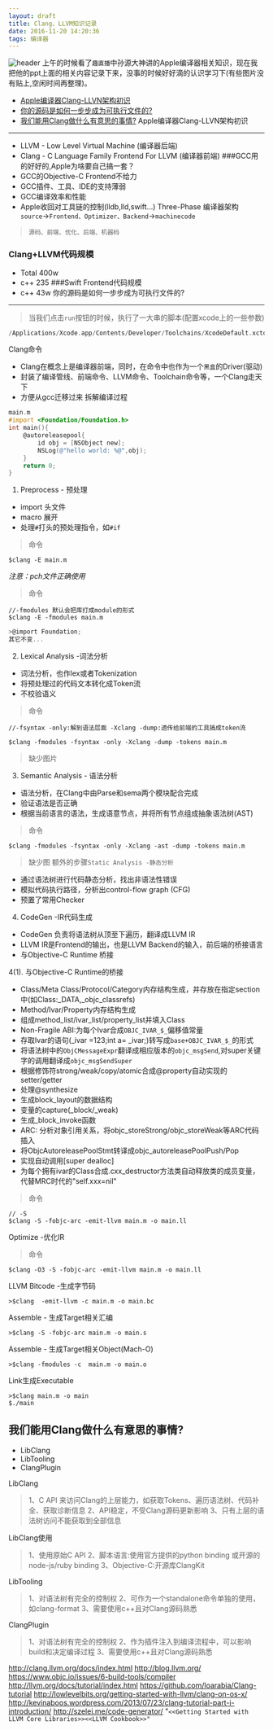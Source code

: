```yaml
---
layout: draft
title: Clang、LLVM知识记录
date: 2016-11-20 14:20:36
tags: 编译器
---
```

![header](Clang、LLVM知识记录/Clang、LLVM知识记录.png)
上午的时候看了`趣直播`中孙源大神讲的Apple编译器相关知识，现在我把他的ppt上面的相关内容记录下来，没事的时候好好滴的认识学习下(有些图片没有贴上,空闲时间再整理)。
<!--more-->
* [Apple编译器Clang-LLVN架构初识](#Apple编译器Clang-LLVN架构初识)
* [你的源码是如何一步步成为可执行文件的?](#你的源码是如何一步步成为可执行文件的?)
* [我们能用Clang做什么有意思的事情?](#我们能用Clang做什么有意思的事情?)
Apple编译器Clang-LLVN架构初识
------
* LLVM - Low Level Virtual Machine (编译器后端)
* Clang - C Language Family Frontend For LLVM (编译器前端)
###GCC用的好好的,Apple为啥要自己搞一套？
* GCC的Objective-C Frontend不给力
* GCC插件、工具、IDE的支持薄弱
* GCC编译效率和性能
* Apple收回对工具链的控制(lldb,lld,swift...)
Three-Phase 编译器架构
`source`->`Frontend、Optimizer、Backend`->`machinecode`
>`源码、前端、优化、后端、机器码`

### Clang+LLVM代码规模
* Total 400w
* c++ 235
###Swift Frontend代码规模
* c++ 43w
你的源码是如何一步步成为可执行文件的?
------
>当我们点击`run`按钮的时候，执行了一大串的脚本(配置xcode上的一些参数)
``` Objective-C
/Applications/Xcode.app/Contents/Developer/Toolchains/XcodeDefault.xctolchain/usr/bin/clang -x objective-c -fobjc-arc ...... main.m -o main.o
```
Clang命令
* Clang在概念上是编译器前端，同时，在命令中也作为一个`黑盒`的Driver(驱动)
* 封装了编译管线、前端命令、LLVM命令、Toolchain命令等，一个Clang走天下
* 方便从gcc迁移过来
拆解编译过程
```Objective-C
main.m
#import <Foundation/Foundation.h>
int main(){
    @autoreleasepool{
        id obj = [NSObject new];
        NSLog(@"hello world: %@",obj);
    }
    return 0;
}
```
1. Preprocess - 预处理

* import 头文件
* macro 展开
* 处理`#`打头的预处理指令，如`#if`

>命令
```
$clang -E main.m
```

*注意：pch文件正确使用*
>命令
```
//-fmodules 默认会把库打成module的形式
$clang -E -fmodules main.m
```
```Objective-C
>@import Foundation;
其它不变...
```
2. Lexical Analysis -词法分析
* 词法分析，也作lex或者Tokenization
* 将预处理过的代码文本转化成Token流
* 不校验语义

>命令
```
//-fsyntax -only:解到语法层面 -Xclang -dump:透传给前端的工具搞成token流

$clang -fmodules -fsyntax -only -Xclang -dump -tokens main.m
```
>缺少图片
3. Semantic Analysis - 语法分析
* 语法分析，在Clang中由Parse和sema两个模块配合完成
* 验证语法是否正确
* 根据当前语言的语法，生成语意节点，并将所有节点组成抽象语法树(AST)

>命令
```
$clang -fmodules -fsyntax -only -Xclang -ast -dump -tokens main.m
```
>缺少图
额外的步骤`Static Analysis -静态分析`
* 通过语法树进行代码静态分析，找出非语法性错误
* 模拟代码执行路径，分析出control-flow graph (CFG)
* 预置了常用Checker
4. CodeGen -IR代码生成
* CodeGen 负责将语法树从顶至下遍历，翻译成LLVM IR
* LLVM IR是Frontend的输出，也是LLVM Backend的输入，前后端的桥接语言
* 与Objective-C Runtime 桥接

4(1). 与Objective-C Runtime的桥接
* Class/Meta Class/Protocol/Category内存结构生成，并存放在指定section中(如Class:_DATA,_objc_classrefs)
* Method/Ivar/Property内存结构生成
* 组成method_list/ivar_list/property_list并填入Class
* Non-Fragile ABI:为每个Ivar合成`OBJC_IVAR_$_`偏移值常量
* 存取Ivar的语句(_ivar =123;int a= _ivar;)转写成`base+OBJC_IVAR_$_`的形式
* 将语法树中的`ObjCMessageExpr`翻译成相应版本的`objc_msgSend`,对super关键字的调用翻译成`objc_msgSendSuper`
* 根据修饰符strong/weak/copy/atomic合成@property自动实现的setter/getter
* 处理@synthesize
* 生成block_layout的数据结构
* 变量的capture(_block/_weak)
* 生成_block_invoke函数
* ARC: 分析对象引用关系，将objc_storeStrong/objc_storeWeak等ARC代码插入
* 将ObjcAutoreleasePoolStmt转译成objc_autoreleasePoolPush/Pop
* 实现自动调用[super dealloc]
* 为每个拥有ivar的Class合成.cxx_destructor方法类自动释放类的成员变量，代替MRC时代的"self.xxx=nil"

>命令
```
// -S 
$clang -S -fobjc-arc -emit-llvm main.m -o main.ll
```
Optimize -优化IR
>命令
```
$clang -O3 -S -fobjc-arc -emit-llvm main.m -o main.ll
```
LLVM Bitcode -生成字节码
```
>$clang  -emit-llvm -c main.m -o main.bc
```
Assemble - 生成Target相关汇编
```
>$clang -S -fobjc-arc main.m -o main.s
```
Assemble - 生成Target相关Object(Mach-O)
```
>$clang -fmodules -c  main.m -o main.o
```
Link生成Executable
```
>$clang main.m -o main
$./main
```
我们能用Clang做什么有意思的事情?
-----
* LibClang
* LibTooling
* ClangPlugin

LibClang
> 1、C API 来访问Clang的上层能力，如获取Tokens、遍历语法树、代码补全、获取诊断信息
>2、API稳定，不受Clang源码更新影响
>3、只有上层的语法树访问不能获取到全部信息

LibClang使用
>1、使用原始C API
>2、脚本语言:使用官方提供的python binding 或开源的node-js/ruby binding
>3、Objective-C:开源库ClangKit

LibTooling
>1、对语法树有完全的控制权
>2、可作为一个standalone命令单独的使用，如clang-format
>3、需要使用c++且对Clang源码熟悉

ClangPlugin
>1、对语法树有完全的控制权
>2、作为插件注入到编译流程中，可以影响build和决定编译过程
>3、需要使用c++且对Clang源码熟悉

http://clang.llvm.org/docs/index.html
http://blog.llvm.org/
https://www.objc.io/issues/6-build-tools/compiler
http://llvm.org/docs/tutorial/index.html
https://github.com/loarabia/Clang-tutorial
http://lowlevelbits.org/getting-started-with-llvm/clang-on-os-x/
http://kevinaboos.wordpress.com/2013/07/23/clang-tutorial-part-i-introduction/
http://szelei.me/code-generator/
"`<<Getting Started with LLVM Core Libraries>><<LLVM Cookbook>>"`
